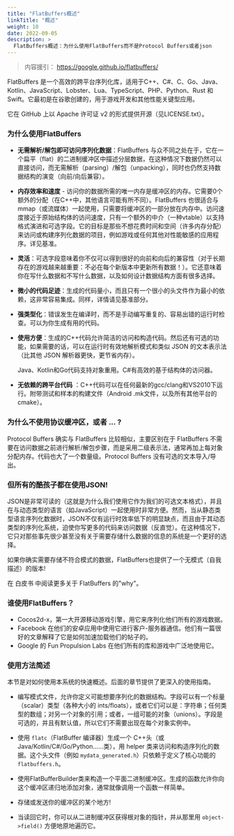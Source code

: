 ```yaml
---
title: "FlatBuffers概述"
linkTitle: "概述"
weight: 10
date: 2022-09-05
description: >
  FlatBuffers概述：为什么使用FlatBuffers而不是Protocol Buffers或者json
---
```




> 内容援引： https://google.github.io/flatbuffers/



FlatBuffers 是一个高效的跨平台序列化库，适用于C++、C#、C、Go、Java、Kotlin、JavaScript、Lobster、Lua、TypeScript、PHP、Python、Rust 和 Swift。它最初是在谷歌创建的，用于游戏开发和其他性能关键型应用。

它在 GitHub 上以 Apache 许可证 v2 的形式提供开源（见LICENSE.txt）。

### 为什么使用FlatBuffers

- **无需解析/解包即可访问序列化数据**：FlatBuffers 与众不同之处在于，它在一个扁平（flat）的二进制缓冲区中描述分层数据，在这种情况下数据仍然可以直接访问，而无需解析（parsing）/解包（unpacking），同时也仍然支持数据结构的演变（向前/向后兼容）。

- **内存效率和速度** - 访问你的数据所需的唯一内存是缓冲区的内存。它需要0个额外的分配（在C++中，其他语言可能有所不同）。FlatBuffers 也很适合与 mmap（或流媒体）一起使用，只需要将缓冲区的一部分放在内存中。访问速度接近于原始结构体的访问速度，只有一个额外的中介（一种vtable）以支持格式演进和可选字段。它的目标是那些不想花费时间和空间（许多内存分配）来访问或构建序列化数据的项目，例如游戏或任何其他对性能敏感的应用程序。详见基准。

- **灵活**：可选字段意味着你不仅可以得到很好的向前和向后的兼容性（对于长期存在的游戏越来越重要：不必在每个新版本中更新所有数据！）。它还意味着你在写什么数据和不写什么数据，以及如何设计数据结构方面有很多选择。

- **微小的代码足迹**：生成的代码量小，而且只有一个很小的头文件作为最小的依赖，这非常容易集成。同样，详情请见基准部分。

- **强类型化**：错误发生在编译时，而不是手动编写重复的、容易出错的运行时检查。可以为你生成有用的代码。

- **使用方便**：生成的C++代码允许简洁的访问和构造代码。然后还有可选的功能，如果需要的话，可以在运行时有效地解析模式和类似 JSON 的文本表示法（比其他 JSON 解析器更快，更节省内存）。

  Java、Kotlin和Go代码支持对象重用。C#有高效的基于结构体的访问器。

- **无依赖的跨平台代码** ：C++代码可以在任何最新的gcc/clang和VS2010下运行。附带测试和样本的构建文件（Android .mk文件，以及所有其他平台的cmake）。

### 为什么不使用协议缓冲区，或者 ... ?

Protocol Buffers  确实与 FlatBuffers 比较相似，主要区别在于 FlatBuffers 不需要在访问数据之前进行解析/解包步骤，而是采用二级表示法，通常再加上每对象分配内存。代码也大了一个数量级。Protocol Buffers 没有可选的文本导入/导出。

### 但所有的酷孩子都在使用JSON!

JSON是非常可读的（这就是为什么我们使用它作为我们的可选文本格式），并且在与动态类型的语言（如JavaScript）一起使用时非常方便。然而，当从静态类型语言序列化数据时，JSON不仅有运行时效率低下的明显缺点，而且由于其动态类型的序列化系统，迫使你写更多的代码来访问数据（反直觉）。在这种情况下，它只对那些事先很少甚至没有关于需要存储什么数据的信息的系统是一个更好的选择。

如果你确实需要存储不符合模式的数据，FlatBuffers也提供了一个无模式（自我描述）的版本!

在 白皮书 中阅读更多关于 FlatBuffers 的"why"。

### 谁使用FlatBuffers？

- Cocos2d-x，第一大开源移动游戏引擎，用它来序列化他们所有的游戏数据。
- Facebook 在他们的安卓应用中使用它进行客户-服务器通信。他们有一篇很好的文章解释了它是如何加速加载他们的帖子的。
- Google 的 Fun Propulsion Labs 在他们所有的库和游戏中广泛地使用它。

### 使用方法简述

本节是对如何使用本系统的快速概述。后面的章节提供了更深入的使用指南。

- 编写模式文件，允许你定义可能想要序列化的数据结构。字段可以有一个标量（scalar）类型（各种大小的 ints/floats），或者它们可以是：字符串；任何类型的数组；对另一个对象的引用；或者，一组可能的对象（unions）。字段是可选的，并且有默认值，所以它们不需要出现在每个对象实例中。

- 使用 `flatc`（FlatBuffer 编译器）生成一个 C++头（或 Java/Kotlin/C#/Go/Python......类），用 helper 类来访问和构造序列化的数据。这个头文件（例如 `mydata_generated.h`）只依赖于定义了核心功能的 `flatbuffers.h`。

- 使用FlatBufferBuilder类来构造一个平面二进制缓冲区。生成的函数允许你向这个缓冲区递归地添加对象，通常就像调用一个函数一样简单。

- 存储或发送你的缓冲区的某个地方!

- 当读回它时，你可以从二进制缓冲区获得根对象的指针，并从那里用 `object->field()` 方便地原地遍历它。





